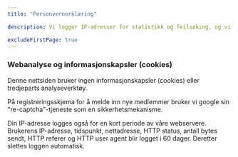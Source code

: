 ```yaml
---
title: "Personvernerklæring"

description: Vi logger IP-adresser for statistikk og feilsøking, og vi bruker Google Analytics for å analysere bruken av våre nettsider.

excludeFirstPage: true
---
```


### Webanalyse og informasjonskapsler (cookies)

Denne nettsiden bruker ingen informasjonskapsler (cookies) eller tredjeparts analyseverktøy.

På registreringsskjema for å melde inn nye medlemmer bruker vi google sin "re-captcha"-tjeneste som en sikkerhetsmekanisme.

Din IP-adresse logges også for en kort periode av våre webservere. Brukerens
IP-adresse, tidspunkt, nettadresse, HTTP status, antall bytes sendt, HTTP
referer og HTTP user agent blir logget i 60 dager. Deretter slettes loggen
automatisk.
